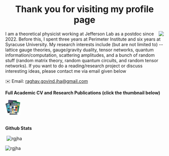 ### 
<h1 align="center"> Thank you for visiting my profile page </h1>  
<a href="https://komarev.com/ghpvc/?username=rgjha"><img align="right" src="https://komarev.com/ghpvc/?username=rgjha&color=orange" /></a>

I am a theoretical physicist working at Jefferson Lab as a postdoc since 2022. Before this, I spent three years at Perimeter Institute and six years at Syracuse University. 
My research interests include (but are not limited to) --  lattice gauge theories, gauge/gravity duality, tensor networks, quantum
information/computation, scattering amplitudes, and a bunch of random stuff (random matrix theory, random quantum circuits, and random tensor networks). 
If you want to do a reading/research project or discuss interesting ideas, please contact me via email given below

✉️  Email: [raghav.govind.jha@gmail.com](mailto:raghav.govind.jha@gmail.com)
  
<summary><b> Full Academic CV and Research Publications (click the thumbnail below) </b></summary>
 
<a href="https://rgjha.github.io/raghav_jha_cv.pdf" target="_blank" rel="noreferrer"><img src="https://github.com/rgjha/rgjha.github.io/blob/master/gallery/image1.png" width="48" height="48" /></a></p>

 </br> 
 
 <summary><b>Github Stats</b></summary>
 <p>&nbsp;<img align="center" src="https://github-readme-stats.vercel.app/api?username=rgjha&show_icons=true&locale=en&theme=algolia" alt="rgjha" /></p>

<p><img align="left" src="https://github-readme-stats.vercel.app/api/top-langs?username=rgjha&show_icons=true&theme=algolia&locale=en&layout=compact" alt="rgjha" /></p>  


